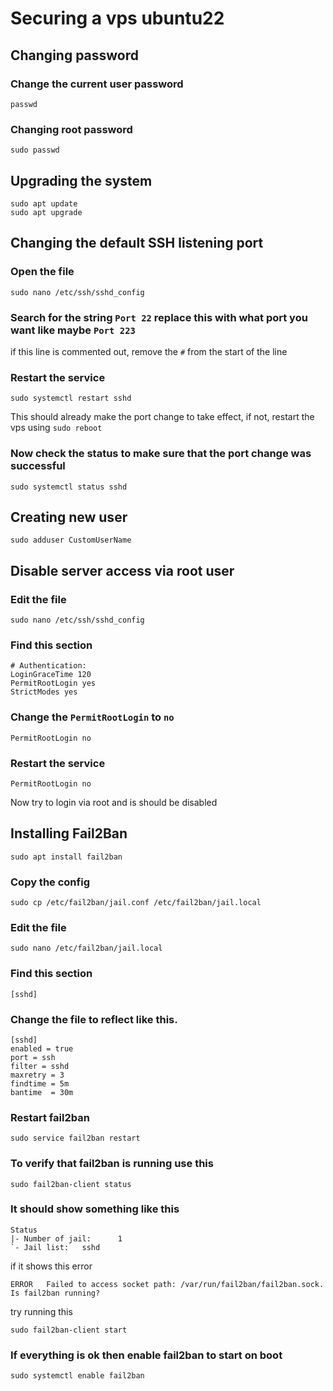 # Securing a vps ubuntu22

## Changing password

### Change the current user password
```
passwd
```

### Changing root password
```
sudo passwd
```


## Upgrading the system
```
sudo apt update
sudo apt upgrade
```

## Changing the default SSH listening port

### Open the file
```
sudo nano /etc/ssh/sshd_config
```

### Search for the string `Port 22` replace this with what port you want like maybe `Port 223`

if this line is commented out, remove the `#` from the start of the line

### Restart the service
```
sudo systemctl restart sshd
```
This should already make the port change to take effect, if not, restart the vps using `sudo reboot`

### Now check the status to make sure that the port change was successful
```
sudo systemctl status sshd
```

## Creating new user
```
sudo adduser CustomUserName
```

## Disable server access via root user

### Edit the file
```
sudo nano /etc/ssh/sshd_config
```

### Find this section
```
# Authentication: 
LoginGraceTime 120
PermitRootLogin yes 
StrictModes yes
```

### Change the `PermitRootLogin` to `no`
```
PermitRootLogin no
```

### Restart the service
```
PermitRootLogin no
```

Now try to login via root and is should be disabled

## Installing Fail2Ban

```
sudo apt install fail2ban
```

### Copy the config
```
sudo cp /etc/fail2ban/jail.conf /etc/fail2ban/jail.local
```

### Edit the file
```
sudo nano /etc/fail2ban/jail.local
```

### Find this section
```
[sshd]
```

### Change the file to reflect like this.
```
[sshd]
enabled = true
port = ssh
filter = sshd
maxretry = 3
findtime = 5m
bantime  = 30m
```

### Restart fail2ban
```
sudo service fail2ban restart
```

### To verify that fail2ban is running use this
```
sudo fail2ban-client status
```
### It should show something like this
```
Status
|- Number of jail:      1
`- Jail list:   sshd

```
if it shows this error

`ERROR   Failed to access socket path: /var/run/fail2ban/fail2ban.sock. Is fail2ban running?`

try running this
```
sudo fail2ban-client start
```

### If everything is ok then enable fail2ban to start on boot
```
sudo systemctl enable fail2ban
```